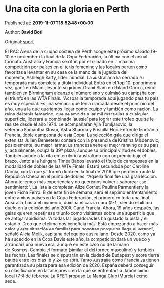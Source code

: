 
# Una cita con la gloria en Perth

Published at: **2019-11-07T18:52:48+00:00**

Author: **David Boti**

Original: [sport](https://www.sport.es/es/noticias/tenis/australia-francia-copa-federacion-previa-7717742)

El RAC Arena de la ciudad costera de Perth acoge este próximo sábado (9-10 de noviembre) la final de la Copa Federación, la última con el actual formato. Australia y Francia se citan por el reinado en la máxima competición por países en el tenis femenino y las locales parten como favoritas a levantar en su casa de la mano de la jugadora del momento, Ashleigh Barty, líder mundial.
La australiana ha cerrado su temporada más completa a título individual. Entró en el ‘top 10’ por primera vez, ganó en Miami, levantó su primer Grand Slam en Roland Garros, reinó también en Birmingham alcanzó el número uno y culminó su campaña con el triunfo en las WTA Finals. “Acabar la temporada aquí jugando para tu país es muy especial. Es una semana que tenía marcada desde el principio del año, una a la que queríamos llegar como equipo y también como nación. La reina del tenis femenino, que se amolda a las mil maravillas a cualquier superficie, liderará al combinado ‘aussie’ para lograr este trofeo que se le resiste desde el año 1974. Le acompañarán Ajla Tomljanovic, la veterana Samantha Stosur, Astra Sharma y Priscilla Hon.
Enfrente tendrán a Francia, doble campeona de esta Copa. La selección gala que dirige el extenista Julien Benneteau contará con la presencia de Kristina Mladenovic, posiblemente, su mejor ‘arma’. La francesa tiene el mejor ranking de su país y, actualmente, ocupa la 39ª plaza, aunque su principal virtud es el dobles. También acude a la cita en territorio australiano con un premio bajo el brazo. Junto a la húngara Timea Babos levantó el título de campeones en la modalidad de dobles de las WTA Finals. Estará secundada por Caroline García, con la que ya formó dupla en la final de 2016 que perdieron ante la República Checa en el punto de dobles. “Aquella final fue una gran lección. Ahora tenemos más experiencia y no queremos volver a saborear ese sentimiento&rdquor;. La lista la completan Alize Cornet, Pauline Parmentier y la joven Fiona Ferro.
El de este fin de semana, será el séptimo enfrentamiento entre ambos países en la Copa Federación, el primero en toda una final. Australia, hasta el momento, domina el cara a cara (5-1), siendo el último duelo en la edición del año 2000. Ganó Francia. Ahora, 19 años después, las galas quieren repetir ese triunfo como visitantes sobre una superficie que se antoja rapidísima. “A todas las jugadoras les ha gustado la pista y el estadio. Creo que el clima nos beneficia más. Está empezando a hacer más calor y esta situación es familiar para nosotras porque ya llega el verano&rdquor;, señaló Alicia Molik, capitana del equipo australiano.
Desde 2020, como ya ha sucedido en la Copa Davis este año, la competición dará un vuelco y arrancará una nueva era, aunque en este caso no de la mano de Kosmos. Cambia el formato (similar al del torneo masculino) y también las fechas. Las finales se disputarán en la ciudad de Budapest y sobre tierra batida entre los días 18 y 24 de abril. Tanto Australia como Francia ya tienen garantizada su plaza para esa edición de 2020. España deberá conseguir su clasificación en la fase previa en la que se enfrentará a Japón como local (7-8 de febrero). La RFET propuso La Manga Club (Murcia) como sede.
